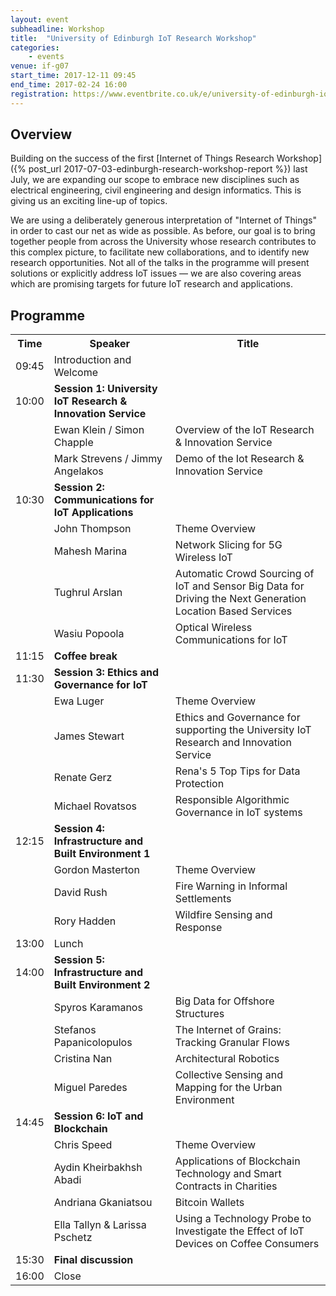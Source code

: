 ```yaml
---
layout: event
subheadline: Workshop
title:  "University of Edinburgh IoT Research Workshop"
categories:
    - events
venue: if-g07
start_time: 2017-12-11 09:45
end_time: 2017-02-24 16:00
registration: https://www.eventbrite.co.uk/e/university-of-edinburgh-iot-research-workshop-tickets-37581958650
---
```


## Overview

Building on the success of the first [Internet of Things Research Workshop]({% post_url 2017-07-03-edinburgh-research-workshop-report %}) last July, we are expanding our scope to embrace new disciplines such as electrical engineering, civil engineering and design informatics. This is giving us an exciting line-up of topics.

We are using a deliberately generous interpretation of "Internet of Things" in order to cast our net as wide as possible. As before, our goal is to bring together people from across the University whose research contributes to this complex picture, to facilitate new collaborations, and to identify new research opportunities. Not all of the talks in the programme will present solutions or explicitly address IoT issues &mdash; we are also covering areas which are promising targets for future IoT research and applications. 



## Programme

<table>
  <tr>
    <th>Time</th>
    <th>Speaker</th>
    <th>Title</th>
  </tr>
  <tr>
    <td>09:45</td>
    <td>Introduction and Welcome</td>
    <td></td>
  </tr>
  <tr>
    <td>10:00</td>
    <td><b>Session 1: University IoT Research &amp; Innovation Service</b></td>
    <td></td>
  </tr>
  <tr>
    <td></td>
    <td>Ewan Klein / Simon Chapple</td>
    <td>Overview of the IoT Research &amp; Innovation Service</td>
  </tr>
  <tr>
    <td></td>
    <td>Mark Strevens / Jimmy Angelakos</td>
    <td>Demo of the Iot Research &amp; Innovation Service</td>
  </tr>
  <tr>
    <td>10:30</td>
    <td><b>Session 2: Communications for IoT Applications</b></td>
    <td></td>
  </tr>
  <tr>
    <td></td>
    <td>John Thompson</td>
    <td>Theme Overview</td>
  </tr>
  <tr>
    <td></td>
    <td>Mahesh Marina</td>
    <td>Network Slicing for 5G Wireless IoT</td>
  </tr>
  <tr>
    <td></td>
    <td>Tughrul Arslan</td>
    <td>Automatic Crowd Sourcing of IoT and Sensor Big Data for Driving the Next Generation Location Based Services</td>
  </tr>
  <tr>
    <td></td>
    <td>Wasiu Popoola</td>
    <td>Optical Wireless Communications for IoT</td>
  </tr>
  <tr>
    <td>11:15</td>
    <td><b>Coffee break</b></td>
    <td></td>
  </tr>
  <tr>
    <td>11:30</td>
    <td><b>Session 3: Ethics and Governance for IoT</b></td>
    <td></td>
  </tr>
  <tr>
    <td></td>
    <td>Ewa Luger</td>
    <td>Theme Overview</td>
  </tr>
  <tr>
    <td></td>
    <td>James Stewart</td>
    <td>Ethics and Governance for supporting the University IoT Research and Innovation Service</td>
  </tr>
  <tr>
    <td></td>
    <td>Renate Gerz</td>
    <td>Rena's 5 Top Tips for Data Protection</td>
  </tr>
  <tr>
    <td></td>
    <td>Michael Rovatsos</td>
    <td>Responsible Algorithmic Governance in IoT systems</td>
  </tr>
  <tr>
    <td>12:15</td>
    <td><b>Session 4: Infrastructure and Built Environment 1</b></td>
    <td></td>
  </tr>
  <tr>
    <td></td>
    <td>Gordon Masterton</td>
    <td>Theme Overview</td>
  </tr>
  <tr>
    <td></td>
    <td>David Rush</td>
    <td>Fire Warning in Informal Settlements</td>
  </tr>
  <tr>
    <td></td>
    <td>Rory Hadden</td>
    <td>Wildfire Sensing and Response</td>
  </tr>
  <tr>
    <td>13:00</td>
    <td>Lunch</td>
    <td></td>
  </tr>
  <tr>
    <td>14:00</td>
    <td><b>Session 5: Infrastructure and Built Environment 2</b></td>
    <td></td>
  </tr>
  <tr>
    <td></td>
    <td>Spyros Karamanos</td>
    <td>Big Data for Offshore Structures</td>
  </tr>
  <tr>
    <td></td>
    <td>Stefanos Papanicolopulos</td>
    <td>The Internet of Grains: Tracking Granular Flows</td>
  </tr>
  <tr>
    <td></td>
    <td>Cristina Nan</td>
    <td>Architectural Robotics</td>
  </tr>
  <tr>
    <td></td>
    <td>Miguel Paredes</td>
    <td>Collective Sensing and Mapping for the Urban Environment</td>
  </tr>
  <tr>
    <td>14:45</td>
    <td><b>Session 6: IoT and Blockchain</b></td>
    <td></td>
  </tr>
  <tr>
    <td></td>
    <td>Chris Speed</td>
    <td>Theme Overview</td>
  </tr>
  <tr>
    <td></td>
    <td>Aydin Kheirbakhsh Abadi</td>
    <td>Applications of Blockchain Technology and Smart Contracts in Charities</td>
  </tr>
  <tr>
    <td></td>
    <td>Andriana Gkaniatsou</td>
    <td>Bitcoin Wallets</td>
  </tr>
  <tr>
    <td></td>
    <td>Ella Tallyn &amp; Larissa Pschetz</td>
    <td>Using a Technology Probe to Investigate the Effect of IoT Devices on Coffee Consumers</td>
  </tr>
  <tr>
    <td>15:30</td>
    <td><b>Final discussion</b></td>
    <td></td>
  </tr>
  <tr>
    <td>16:00</td>
    <td>Close</td>
    <td></td>
  </tr>
</table>